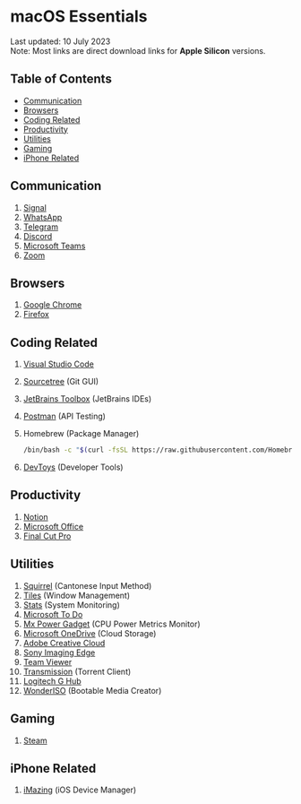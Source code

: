 # macOS Essentials <!-- omit from toc -->

Last updated: 10 July 2023 <br />
Note: Most links are direct download links for **Apple Silicon** versions.

## Table of Contents <!-- omit from toc -->

- [Communication](#communication)
- [Browsers](#browsers)
- [Coding Related](#coding-related)
- [Productivity](#productivity)
- [Utilities](#utilities)
- [Gaming](#gaming)
- [iPhone Related](#iphone-related)

## Communication

1. [Signal](https://signal.org/download/)
2. [WhatsApp](https://web.whatsapp.com/desktop/mac/files/WhatsApp.dmg)
3. [Telegram](https://macos.telegram.org/)
4. [Discord](https://discord.com/api/download?platform=osx)
5. [Microsoft Teams](https://teams.microsoft.com/downloads)
6. [Zoom](https://zoom.us/support/download)

## Browsers

1. [Google Chrome](https://www.google.com/chrome/)
2. [Firefox](https://download.mozilla.org/?product=firefox-latest-ssl)

## Coding Related

1. [Visual Studio Code](https://code.visualstudio.com/)
2. [Sourcetree](https://www.sourcetreeapp.com/) (Git GUI)
3. [JetBrains Toolbox](https://www.jetbrains.com/toolbox-app/) (JetBrains IDEs)
4. [Postman](https://dl.pstmn.io/download/latest/osx_arm64) (API Testing)
5. Homebrew (Package Manager)

    ```bash
    /bin/bash -c "$(curl -fsSL https://raw.githubusercontent.com/Homebrew/install/HEAD/install.sh)"
    ```

6. [DevToys](https://github.com/ObuchiYuki/DevToysMac/releases/latest) (Developer Tools)

## Productivity

1. [Notion](https://www.notion.so/desktop)
2. [Microsoft Office](https://www.microsoft.com/en-in/microsoft-365/microsoft-office)
3. [Final Cut Pro](https://apps.apple.com/us/app/final-cut-pro/id424389933?mt=12)

## Utilities

1. [Squirrel](https://github.com/rime/squirrel) (Cantonese Input Method)
2. [Tiles](https://updates.sempliva.com/tiles/Tiles-latest.dmg) (Window Management)
3. [Stats](https://github.com/exelban/stats) (System Monitoring)
4. [Microsoft To Do](https://apps.apple.com/us/app/microsoft-to-do/id1274495053?mt=12)
5. [Mx Power Gadget](https://www.seense.com/menubarstats/mxpg/updateapp/mxpg.zip) (CPU Power Metrics Monitor)
6. [Microsoft OneDrive](https://go.microsoft.com/fwlink/?linkid=823060) (Cloud Storage)
7. [Adobe Creative Cloud](https://www.adobe.com/creativecloud/desktop-app.html)
8. [Sony Imaging Edge](https://support.d-imaging.sony.co.jp/disoft_DL/desktop_DL/mac)
9. [Team Viewer](https://download.teamviewer.com/download/TeamViewer.dmg)
10. [Transmission](https://transmissionbt.com/download) (Torrent Client)
11. [Logitech G Hub](https://download01.logi.com/web/ftp/pub/techsupport/gaming/lghub_installer.zip)
12. [WonderISO](https://www.sysgeeker.com/download/wonderiso-for-mac.dmg) (Bootable Media Creator)

## Gaming

1. [Steam](https://cdn.akamai.steamstatic.com/client/installer/steam.dmg)

## iPhone Related

1. [iMazing](https://downloads.imazing.com/mac/iMazing/iMazing2forMac.dmg) (iOS Device Manager)

